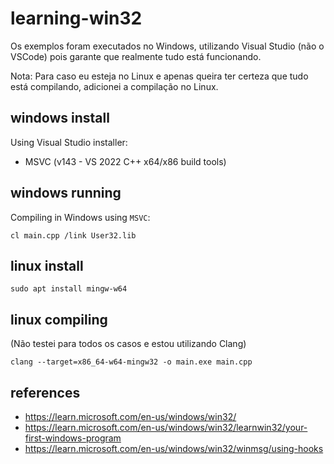 # learning-win32
Os exemplos foram executados no Windows, utilizando Visual Studio (não o VSCode) pois garante que realmente tudo está funcionando.  

Nota: Para caso eu esteja no Linux e apenas queira ter certeza que tudo está compilando, adicionei a compilação no Linux.  

## windows install
Using Visual Studio installer:
- MSVC (v143 - VS 2022 C++ x64/x86 build tools)

## windows running
Compiling in Windows using `MSVC`:  
```
cl main.cpp /link User32.lib
```

## linux install
```
sudo apt install mingw-w64
```

## linux compiling
(Não testei para todos os casos e estou utilizando Clang)  

```
clang --target=x86_64-w64-mingw32 -o main.exe main.cpp
```

## references
- https://learn.microsoft.com/en-us/windows/win32/
- https://learn.microsoft.com/en-us/windows/win32/learnwin32/your-first-windows-program
- https://learn.microsoft.com/en-us/windows/win32/winmsg/using-hooks